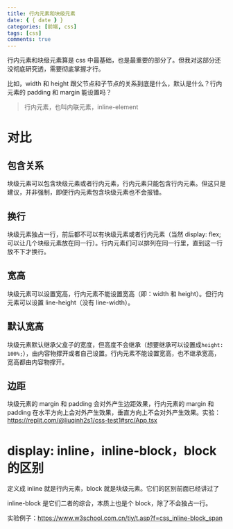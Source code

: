 ```yaml
---
title: 行内元素和块级元素
date: { { date } }
categories: [前端, css]
tags: [css]
comments: true
---
```


行内元素和块级元素算是 css 中最基础，也是最重要的部分了。但我对这部分还没彻底研究透，需要彻底掌握才行。

比如，width 和 height 跟父节点和子节点的关系到底是什么，默认是什么？行内元素的 padding 和 margin 能设置吗？

<!-- more -->

> 行内元素，也叫内联元素，inline-element

# 对比

## 包含关系

块级元素可以包含块级元素或者行内元素，行内元素只能包含行内元素。但这只是建议，并非强制，即便行内元素包含块级元素也不会报错。

## 换行

块级元素独占一行，前后都不可以有块级元素或者行内元素（当然 display: flex;可以让几个块级元素放在同一行）。行内元素们可以排列在同一行里，直到这一行放不下才换行。

## 宽高

块级元素可以设置宽高，行内元素不能设置宽高（即：width 和 height）。但行内元素可以设置 line-height（没有 line-width）。

## 默认宽高

块级元素默认继承父盒子的宽度，但高度不会继承（想要继承可以设置成`height: 100%;`），由内容物撑开或者自己设置。行内元素不能设置宽高，也不继承宽高，宽高都由内容物撑开。

## 边距

块级元素的 margin 和 padding 会对外产生边距效果，行内元素的 margin 和 padding 在水平方向上会对外产生效果，垂直方向上不会对外产生效果。实验：https://replit.com/@liuqinh2s1/css-test1#src/App.tsx

# display: inline，inline-block，block 的区别

定义成 inline 就是行内元素，block 就是块级元素。它们的区别前面已经讲过了

inline-block 是它们二者的综合，本质上也是个 block，除了不会独占一行。

实验例子：https://www.w3school.com.cn/tiy/t.asp?f=css_inline-block_span
